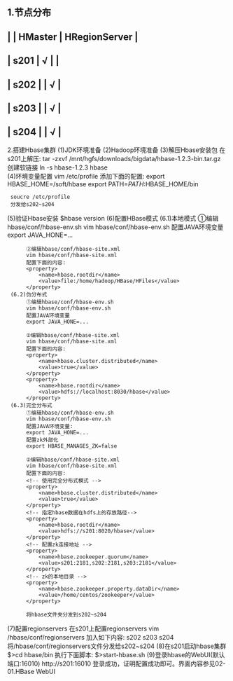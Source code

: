 ﻿1.节点分布
  --------------------------------------------------
  |      | HMaster | HRegionServer |
  --------------------------------------------------
  | s201 |    √    |               |
  --------------------------------------------------
  | s202 |         |      √        |
  --------------------------------------------------
  | s203 |         |      √        |
  --------------------------------------------------
  | s204 |         |      √        |
  --------------------------------------------------
  
2.搭建Hbase集群
  (1)JDK环境准备
  (2)Hadoop环境准备
  (3)解压Hbase安装包
     在s201上解压:
     tar -zxvf /mnt/hgfs/downloads/bigdata/hbase-1.2.3-bin.tar.gz
	 创建软链接
     ln -s hbase-1.2.3 hbase  
  (4)环境变量配置
     vim /etc/profile
	 添加下面的配置:
	 export HBASE_HOME=/soft/hbase
	 export PATH=$PATH:$HBASE_HOME/bin
	 
	 soucre /etc/profile
	 分发给s202~s204
  (5)验证Hbase安装
     $hbase version
  (6)配置HBase模式
     (6.1)本地模式
	      ①编辑hbase/conf/hbase-env.sh
	      vim hbase/conf/hbase-env.sh
		  配置JAVA环境变量
		  export JAVA_HONE=...
		  
		  ②编辑hbase/conf/hbase-site.xml
		  vim hbase/conf/hbase-site.xml
		  配置下面的内容:
		  <property>
		      <name>hbase.rootdir</name>
			  <value>file:/home/hadoop/HBase/HFiles</value>
		  </property>
	 (6.2)伪分布式
	      ①编辑hbase/conf/hbase-env.sh
	      vim hbase/conf/hbase-env.sh
		  配置JAVA环境变量
		  export JAVA_HONE=...
		  
		  ②编辑hbase/conf/hbase-site.xml
		  vim hbase/conf/hbase-site.xml
		  配置下面的内容:
		  <property>
		      <name>hbase.cluster.distributed</name>
			  <value>true</value>
		  </property>
		  <property>
		      <name>hbase.rootdir</name>
			  <value>hdfs://localhost:8030/hbase</value>
		  </property>
	 (6.3)完全分布式
	      ①编辑hbase/conf/hbase-env.sh
	      vim hbase/conf/hbase-env.sh
		  配置JAVA环境变量:
		  export JAVA_HONE=...
		  配置zk外部化
		  export HBASE_MANAGES_ZK=false
		  
		  ②编辑hbase/conf/hbase-site.xml
		  vim hbase/conf/hbase-site.xml
		  配置下面的内容:
		  <!-- 使用完全分布式模式 -->
		  <property>
		      <name>hbase.cluster.distributed</name>
			  <value>true</value>
		  </property>
		  <!-- 指定hbase数据在hdfs上的存放路径-->
		  <property>
		      <name>hbase.rootdir</name>
			  <value>hdfs://s201:8020/hbase</value>
		  </property>
		  <!-- 配置zk连接地址 -->
		  <property>
		      <name>hbase.zookeeper.quorum</name>
			  <value>s201:2181,s202:2181,s203:2181</value>
		  </property>
		  <!-- zk的本地目录 -->
		  <property>
		      <name>hbase.zookeeper.property.dataDir</name>
			  <value>/home/centos/zookeeper</value>
		  </property>
		  
		  将hbase文件夹分发到s202~s204
  (7)配置regionservers
     在s201上配置regionservers
	 vim /hbase/conf/regionservers
	 加入如下内容:
	 s202
	 s203
	 s204
	 将/hbase/conf/regionservers文件分发给s202~s204
  (8)在s201启动hbase集群
     $>cd hbase/bin
	 执行下面脚本:
	 $>start-hbase.sh
  (9)登录hbase的WebUI(默认端口:16010)
     http://s201:16010
	 登录成功，证明配置成功即可。界面内容参见02-01.HBase WebUI